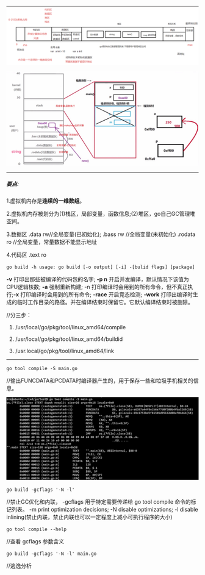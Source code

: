![img](pic/mem1.png)

![pic2](pic/mem2.png)

---------------------

##### 要点:

1.虚拟机内存是**连续的一维数组**。

2.虚拟机内存被划分为(1)栈区，局部变量，函数信息;(2)堆区，go自己GC管理堆空间。

3.数据区 .data rw//全局变量(已初始化); .bass rw //全局变量(未初始化) .rodata ro //全局变量，常量数据不能显示地址

4.代码区 .text ro

```shell
go build -h usage: go build [-o output] [-i] -[bulid flags] [package]
```

**-v** 打印出那些被编译的代码包的名字; **-p n** 开启并发编译，默认情况下该值为CPU逻辑核数; **-a** 强制重新构建; -n 打印编译时会用到的所有命令，但不真正执行;**-x** 打印编译时会用到的所有命令; **-race** 开启竞态检测; **-work** 打印出编译时生成的临时工作目录的路径。并在编译结束时保留它。它默认编译结束时被删除。

//分三步：

1. /usr/local/go/pkg/tool/linux_amd64/compile

2.  /usr/local/go/pkg/tool/linux_amd64/buildid

3.  /usr.local/go/pkg/tool/linux_amd64/link

   ---------------------------

   

```shell
go tool compile -S main.go
```

//输出FUNCDATA和PCDATA时编译器产生的，用于保存一些和垃圾手机相关的信息。

![result_compile](pic/result_compile.png)

```shell
go build -gcflags '-N -l'
```

//禁止GC优化和内联， -gcflags 用于特定需要传递给 go tool compile 命令的标记列表。 -m print optimization decisions;  -N disable optimizations; -l disable inlining(禁止内联，禁止内联也可以一定程度上减小可执行程序的大小)

```shell
go tool compile --help
```

//查看 gcflags 参数含义

```shell
go build -gcflags '-N -l' main.go
```

//逃逸分析